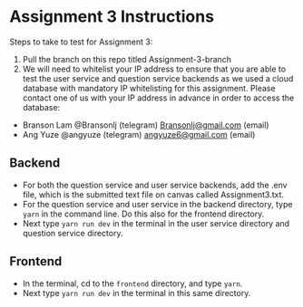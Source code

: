 
# Assignment 3 Instructions

Steps to take to test for Assignment 3:
1. Pull the branch on this repo titled Assignment-3-branch
2. We will need to whitelist your IP address to ensure that you are able to test the user service and question service backends as we used a cloud database with mandatory IP whitelisting for this assignment. Please contact one of us with your IP address in advance in order to access the database:
  - Branson Lam @Bransonlj (telegram) Bransonlj@gmail.com (email)
  - Ang Yuze @angyuze (telegram) angyuze6@gmail.com (email)

## Backend
- For both the question service and user service backends, add the .env file, which is the submitted text file on canvas called Assignment3.txt.
- For the question service and user service in the backend directory, type `yarn` in the command line. Do this also for the frontend directory.
- Next type `yarn run dev` in the terminal in the user service directory and question service directory. 

## Frontend
- In the terminal, cd to the `frontend` directory, and type `yarn`.
- Next type `yarn run dev` in the terminal in this same directory.
